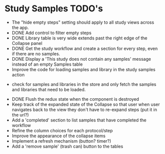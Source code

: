 # Study Samples TODO's

* The "hide empty steps" setting should apply to all study views across the app.
* DONE Add control to filter empty steps
* DONE Library table is very wide extends past the right edge of the Collapse panel 
* DONE Get the study workflow and create a section for every step, even if there are no samples.
* DONE Display a 'This study does not contain any samples' message instead of an empty Samples table
* Improve the code for loading samples and library in the study samples action
- check for samples and libraries in the store and only fetch the samples and libraries
that need to be loaded.
* DONE Flush the redux state when the component is destroyed 
* Keep track of the expanded state of the Collapse so that user when user navigates
back to the view they don't have to re-expand steps (put it in the url?)
* Add a 'completed' section to list samples that have completed the workflow
* Refine the column choices for each protocol/step
* Improve the appearance of the collapse items
* Implement a refresh mechanism (button? timer?)
* Add a 'remove sample' (trash can) button to the tables
